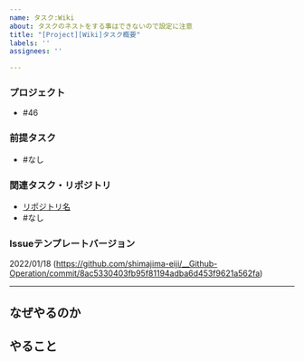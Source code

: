 ```yaml
---
name: タスク:Wiki
about: タスクのネストをする事はできないので設定に注意
title: "[Project][Wiki]タスク概要"
labels: ''
assignees: ''

---
```


### プロジェクト
- #46

### 前提タスク
- #なし

### 関連タスク・リポジトリ
-  [リポジトリ名](https://github.com/shimajima-eiji/)
- #なし

### Issueテンプレートバージョン
2022/01/18 (https://github.com/shimajima-eiji/__Github-Operation/commit/8ac5330403fb95f81194adba6d453f9621a562fa)

---

## なぜやるのか


## やること
